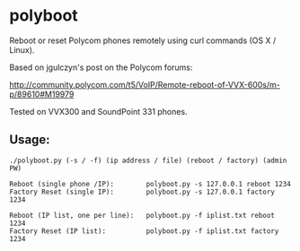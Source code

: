 # polyboot
Reboot or reset Polycom phones remotely using curl commands (OS X / Linux).

Based on jgulczyn's post on the Polycom forums:

http://community.polycom.com/t5/VoIP/Remote-reboot-of-VVX-600s/m-p/89610#M19979

Tested on VVX300 and SoundPoint 331 phones.

## Usage:
```
./polyboot.py (-s / -f) (ip address / file) (reboot / factory) (admin PW)

Reboot (single phone /IP):        polyboot.py -s 127.0.0.1 reboot 1234
Factory Reset (single IP):        polyboot.py -s 127.0.0.1 factory 1234

Reboot (IP list, one per line):   polyboot.py -f iplist.txt reboot 1234
Factory Reset (IP list):          polyboot.py -f iplist.txt factory 1234
```
